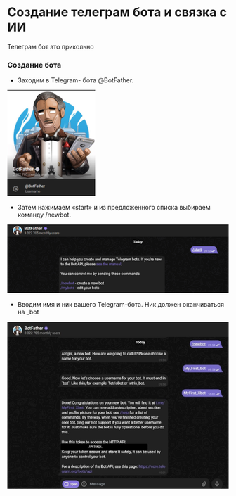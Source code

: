 # Создание телеграм бота и связка с ИИ

Телеграм бот это прикольно

### Создание бота  

- Заходим в Telegram- бота @BotFather.  
<img src="./img/img_16.png" alt="desc" width="200">  


-	Затем нажимаем «start» и из предложенного списка выбираем команду /newbot.

![bot](img/img_17.png)

- Вводим имя и ник вашего Telegram-бота. Ник должен оканчиваться на _bot

![bot](img/img_18.png)


